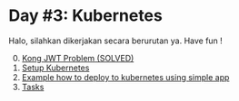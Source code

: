 # Day #3: Kubernetes

Halo, silahkan dikerjakan secara berurutan ya. Have fun !

0. [Kong JWT Problem (SOLVED)](./konga-problem.md)
1. [Setup Kubernetes](./setup.md)
2. [Example how to deploy to kubernetes using simple app](./example.md)
3. [Tasks](./tasks.md)
